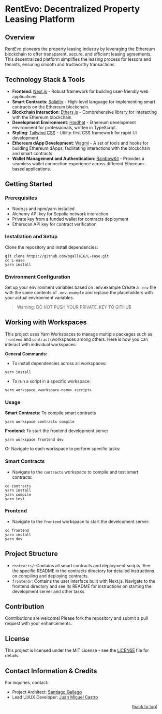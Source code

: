 # RentEvo: Decentralized Property Leasing Platform

<div id="top"></div>

## Overview

RentEvo pioneers the property leasing industry by leveraging the Ethereum blockchain to offer transparent, secure, and efficient leasing agreements. This decentralized platform simplifies the leasing process for lessors and tenants, ensuring smooth and trustworthy transactions.

## Technology Stack & Tools

- **Frontend**: [Next.js](https://nextjs.org/) - Robust framework for building user-friendly web applications.
- **Smart Contracts**: [Solidity](https://soliditylang.org/) - High-level language for implementing smart contracts on the Ethereum blockchain.
- **Blockchain Interaction**: [Ethers.js](https://docs.ethers.io/v5/) - Comprehensive library for interacting with the Ethereum blockchain.
- **Development Environment**: [Hardhat](https://hardhat.org/) - Ethereum development environment for professionals, written in TypeScript.
- **Styling**: [Tailwind CSS](https://tailwindcss.com/) - Utility-first CSS framework for rapid UI development.
- **Ethereum dApp Development**: [Wagmi](https://wagmi.sh/) - A set of tools and hooks for building Ethereum dApps, facilitating interactions with the blockchain and smart contracts.
- **Wallet Management and Authentication**: [RainbowKit](https://www.rainbowkit.com/) - Provides a seamless wallet connection experience across different Ethereum-based applications.

## Getting Started

### Prerequisites

- Node.js and npm/yarn installed
- Alchemy API key for Sepolia network interaction
- Private key from a funded wallet for contracts deployment
- Etherscan API key for contract verification

### Installation and Setup

Clone the repository and install dependencies:

```shell
git clone https://github.com/sgalle16/L-ease.git
cd L-ease
yarn install
```

### Environment Configuration
Set up your environment variables based on .env.example
Create a `.env` file with the same contents of `.env.example` and replace the placeholders with your actual environment variables.

> Warning: DO NOT PUSH YOUR PRIVATE_KEY TO GITHUB

## Working with Workspaces
This project uses Yarn Workspaces to manage multiple packages such as `frontend` and `contracts`workspaces among others. Here is how you can interact with individual workspaces:

**General Commands:**
- To install dependencies across all workspaces:
```shell
yarn install
```
- To run a script in a specific workspace:
```shell
yarn workspace <workspace-name> <script>
```

### Usage
**Smart Contracts:**
To compile smart contracts
```shell
yarn workspace contracts compile
```
**Frontend:**
To start the frontend development server
```shell
yarn workspace frontend dev
```

Or Navigate to each workspace to perform specific tasks:

### Smart Contracts

- Navigate to the `contracts` workspace to compile and test smart contracts:

```shell
cd contracts
yarn install
yarn compile
yarn test
```

### Frontend
- Navigate to the `frontend` workspace to start the development server:
```shell
cd frontend
yarn install
yarn dev
```

## Project Structure
- `contracts/`:  Contains all smart contracts and deployment scripts. See the specific README in the contracts directory for detailed instructions on compiling and deploying contracts.
- `frontend/`: Contains the user interface built with Next.js. Navigate to the frontend directory and see its README for instructions on starting the development server and other tasks.

## Contribution
Contributions are welcome! Please fork the repository and submit a pull request with your enhancements.

## License

This project is licensed under the MIT License - see the [LICENSE](LICENSE) file for details.

## Contact Information & Credits
For inquiries, contact:
- Project Architect: [Santiago Gallego](mailto:sgalle16@eafit.edu.co)
- Lead UI/UX Developer: [Juan Miguel Castro](mailto:jmcastrom@eafit.edu.co)

<p align="right">(<a href="#top">back to top</a>)</p>
